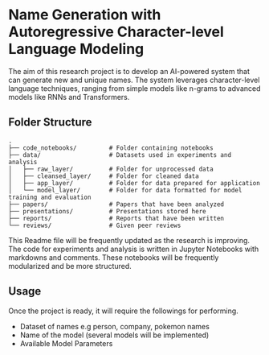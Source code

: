 # Name Generation with Autoregressive Character-level Language Modeling

The aim of this research project is to develop an AI-powered system that can generate new and unique names. The system leverages character-level language techniques, ranging from simple models like n-grams to advanced models like RNNs and Transformers.

## Folder Structure
```
.
├── code_notebooks/         # Folder containing notebooks
├── data/                   # Datasets used in experiments and analysis
│   ├── raw_layer/          # Folder for unprocessed data
│   ├── cleansed_layer/     # Folder for cleaned data
│   ├── app_layer/          # Folder for data prepared for application
│   └── model_layer/        # Folder for data formatted for model training and evaluation
├── papers/                 # Papers that have been analyzed
├── presentations/          # Presentations stored here
├── reports/                # Reports that have been written
└── reviews/                # Given peer reviews
```

This Readme file will be frequently updated as the research is improving.
The code for experiments and analysis is written in Jupyter Notebooks with markdowns and comments. These notebooks will be frequently modularized and be more structured. 


## Usage
Once the project is ready, it will require the followings for performing.
- Dataset of names e.g person, company, pokemon names
- Name of the model (several models will be implemented)
- Available Model Parameters

